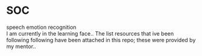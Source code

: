 # SOC
speech emotion recognition  
 I am currently in the learning face..
 The list resources that ive been following following have been attached in this repo; these were provided by my mentor..
